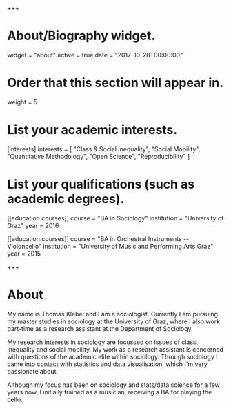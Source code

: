+++
# About/Biography widget.
widget = "about"
active = true
date = "2017-10-28T00:00:00"

# Order that this section will appear in.
weight = 5

# List your academic interests.
[interests]
  interests = [
    "Class & Social Inequality",
    "Social Mobility",
    "Quantitative Methodology",
    "Open Science",
    "Reproducibility"
  ]

# List your qualifications (such as academic degrees).
[[education.courses]]
  course = "BA in Sociology"
  institution = "University of Graz"
  year = 2016

[[education.courses]]
  course = "BA in Orchestral Instruments -- Violoncello"
  institution = "University of Music and Performing Arts Graz"
  year = 2015
 
+++

# About

My name is Thomas Klebel and I am a sociologist. Currently I am pursuing my 
master studies in sociology at the University of Graz, where I also work
part-time as a research assistant at the Department of Sociology.

My research interests in sociology are focussed on issues of class,
inequality and social mobility. My work as a research assistant is concerned
with questions of the academic elite within sociology. Through sociology I came 
into contact with statistics and data visualisation, which I'm very passionate
about.

Although my focus has been on sociology and stats/data science for a few years 
now, I initially
trained as a musician, receiving a BA for playing the cello.
